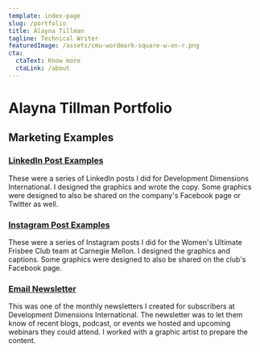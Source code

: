 ```yaml
---
template: index-page
slug: /portfolio
title: Alayna Tillman
tagline: Technical Writer
featuredImage: /assets/cmu-wordmark-square-w-on-r.png
cta:
  ctaText: Know more
  ctaLink: /about
---
```


# Alayna Tillman Portfolio

## Marketing Examples

### [LinkedIn Post Examples](https://d64a83ca-1c7f-44e6-8def-5305300a7fe5.filesusr.com/ugd/ddc01d_2f8996d9690d4f71bd37fde511583fa4.pdf)

These were a series of LinkedIn posts I did for Development Dimensions International. I designed the graphics and wrote the copy. Some graphics were designed to also be shared on the company's Facebook page or Twitter as well.

### [Instagram Post Examples](https://d64a83ca-1c7f-44e6-8def-5305300a7fe5.filesusr.com/ugd/ddc01d_b1188fe672d8488fad00323f94887f17.pdf)

These were a series of Instagram posts I did for the Women's Ultimate Frisbee Club team at Carnegie Mellon. I designed the graphics and captions. Some graphics were designed to also be shared on the club's Facebook page.

### [Email Newsletter](https://d64a83ca-1c7f-44e6-8def-5305300a7fe5.filesusr.com/ugd/ddc01d_ba0dff847eb140e4b3120ee2f62975fd.pdf)

This was one of the monthly newsletters I created for subscribers at Development Dimensions International. The newsletter was to let them know of recent blogs, podcast, or events we hosted and upcoming webinars they could attend. I worked with a graphic artist to prepare the content.

